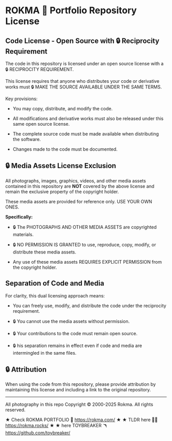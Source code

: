 # ROKMA 🔑 Portfolio Repository License

## Code License - Open Source with 🔒 Reciprocity Requirement

The code in this repository is licensed under an open source license with a 🔒 RECIPROCITY REQUIREMENT. 

This license requires that anyone who distributes your code or derivative works must 🔒 MAKE THE SOURCE AVAILABLE UNDER THE SAME TERMS.

Key provisions:

- You may copy, distribute, and modify the code.

- All modifications and derivative works must also be released under this same open source license.

- The complete source code must be made available when distributing the software.

- Changes made to the code must be documented.

## 🔒 Media Assets License Exclusion

All photographs, images, graphics, videos, and other media assets contained in this repository are **NOT** covered by the above license and remain the exclusive property of the copyright holder. 

These media assets are provided for reference only. USE YOUR OWN ONES.

**Specifically:**

- 🔒 The PHOTOGRAPHS AND OTHER MEDIA ASSETS are copyrighted materials.

- 🔒 NO PERMISSION IS GRANTED to use, reproduce, copy, modify, or distribute these media assets.

- Any use of these media assets REQUIRES EXPLICIT PERMISSION from the copyright holder.


## Separation of Code and Media

For clarity, this dual licensing approach means:

- You can freely use, modify, and distribute the code under the reciprocity requirement.

- 🔒 You cannot use the media assets without permission.

- 🔒 Your contributions to the code must remain open source.

- 🔒 his separation remains in effect even if code and media are intermingled in the same files.


## 🔒 Attribution

When using the code from this repository, please provide attribution by maintaining this license and including a link to the original repository.

---

All photography in this repo Copyright © 2000-2025 Rokma. 
All rights reserved.

★ Check ROKMA PORTFOLIO 🥝 https://rokma.com/ ★ 
★ TLDR here 🍋‍🟩 https://rokma.rocks/ ★ 
★ here TOYBREAKER 🪃 https://github.com/toybreaker/
